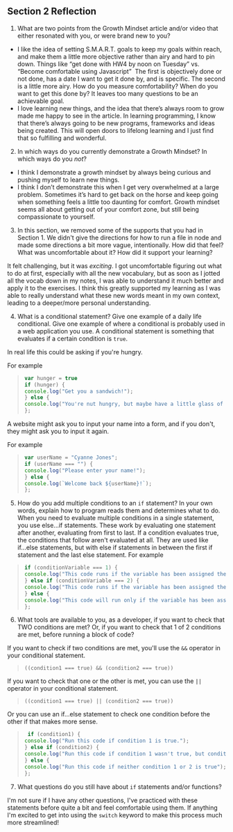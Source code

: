 ## Section 2 Reflection

1. What are two points from the Growth Mindset article and/or video that either resonated with you, or were brand new to you?
- I like the idea of setting S.M.A.R.T. goals to keep my goals within reach, and make them a little more objective rather than airy and hard to pin down. Things like “get done with HW4 by noon on Tuesday” vs. “Become comfortable using Javascript” 
The first is objectively done or not done, has a date I want to get it done by, and is specific. The second is a little more airy. How do you measure comfortability? When do you want to get this done by? It leaves too many questions to be an achievable goal.
- I love learning new things, and the idea that there’s always room to grow made me happy to see in the article. In learning programming, I know that there’s always going to be new programs, frameworks and ideas being created. This will open doors to lifelong learning and I just find that so fulfilling and wonderful.

2. In which ways do you currently demonstrate a Growth Mindset? In which ways do you _not_?
- I think I demonstrate a growth mindset by always being curious and pushing myself to learn new things.
- I think I don’t demonstrate this when I get very overwhelmed at a large problem. Sometimes it’s hard to get back on the horse and keep going when something feels a little too daunting for comfort. Growth mindset seems all about getting out of your comfort zone, but still being compassionate to yourself.

3. In this section, we removed some of the supports that you had in Section 1. We didn't give the directions for how to run a file in node and made some directions a bit more vague, intentionally. How did that feel? What was uncomfortable about it? How did it support your learning?

It felt challenging, but it was *exciting*. I got uncomfortable figuring out what to do at first, especially with all the new vocabulary, but as soon as I jotted all the vocab down in my notes, I was able to understand it much better and apply it to the exercises. I think this greatly supported my learning as I was able to really understand what these new words meant in my own context, leading to a deeper/more personal understanding.

4. What is a conditional statement? Give one example of a daily life conditional. Give one example of where a conditional is probably used in a web application you use.
A conditional statement is something that evaluates if a certain condition is `true`.

In real life this could be asking if you're hungry.

For example
> ```javascript
> var hunger = true
> if (hunger) {
> console.log("Get you a sandwich!");
> } else {
> console.log("You're nut hungry, but maybe have a little glass of water.");
> };



A website might ask you to input your name into a form, and if you don't, they might ask you to input it again.

For example
> ```javascript
> var userName = "Cyanne Jones";
> if (userName === "") {
> console.log("Please enter your name!");
> } else {
> console.log(`Welcome back ${userName}!`);
> };

5. How do you add multiple conditions to an `if` statement? In your own words, explain how to program reads them and determines what to do.
When you need to evaluate multiple conditions in a single statement, you use else...if statements. These work by evaluating one statement after another, evaluating from first to last. If a condition evaluates true, the conditions that follow aren't evaluated at all.
They are used like if...else statements, but with else if statements in between the first if statement and the last else statement.
For example
> ```javascript
> if (conditionVariable === 1) {
> console.log("This code runs if the variable has been assigned the value of 1");
> } else if (conditionVariable === 2) {
> console.log("This code runs if the variable has been assigned the value of 2.");
> } else {
> console.log("This code will run only if the variable has been assigned any other value than 1 or 2");
> };

6. What tools are available to you, as a developer, if you want to check that TWO conditions are met? Or, if you want to check that 1 of 2 conditions are met, before running a block of code?

If you want to check if two conditions are met, you'll use the `&&` operator in your conditional statement.
> `((condition1 === true) && (condition2 === true))`

If you want to check that one or the other is met, you can use the `||` operator in your conditional statement.
> `((condition1 === true) || (condition2 === true))`

Or you can use an if...else statement to check one condition before the other if that makes more sense.
> ``` javascript
>  if (condition1) {
> console.log("Run this code if condition 1 is true.");
> } else if (condition2) {
> console.log("Run this code if condition 1 wasn't true, but condition 2 is.");
> } else {
> console.log("Run this code if neither condition 1 or 2 is true");
> };

7. What questions do you still have about `if` statements and/or functions?

I'm not sure if I have any other questions, I've practiced with these statements before quite a bit and feel comfortable using them. If anything I'm excited to get into using the `switch` keyword to make this process much more streamlined!
